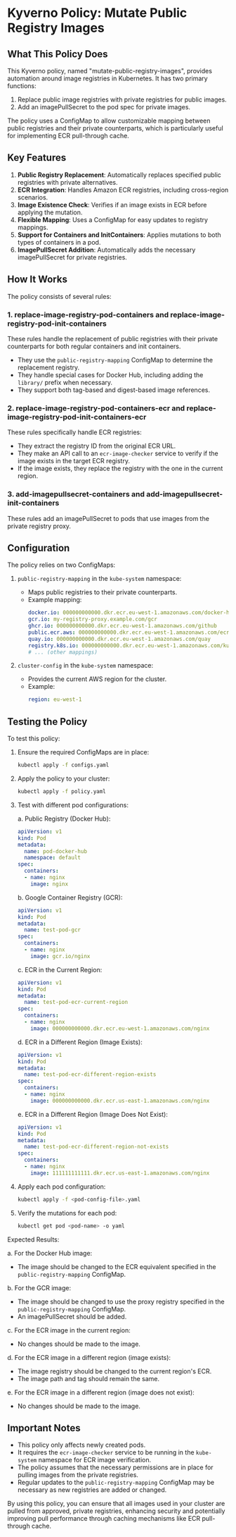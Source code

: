 # Kyverno Policy: Mutate Public Registry Images

## What This Policy Does

This Kyverno policy, named "mutate-public-registry-images", provides automation around image registries in Kubernetes. It has two primary functions:

1. Replace public image registries with private registries for public images.
2. Add an imagePullSecret to the pod spec for private images.

The policy uses a ConfigMap to allow customizable mapping between public registries and their private counterparts, which is particularly useful for implementing ECR pull-through cache.

## Key Features

1. **Public Registry Replacement**: Automatically replaces specified public registries with private alternatives.
2. **ECR Integration**: Handles Amazon ECR registries, including cross-region scenarios.
3. **Image Existence Check**: Verifies if an image exists in ECR before applying the mutation.
4. **Flexible Mapping**: Uses a ConfigMap for easy updates to registry mappings.
5. **Support for Containers and InitContainers**: Applies mutations to both types of containers in a pod.
6. **ImagePullSecret Addition**: Automatically adds the necessary imagePullSecret for private registries.

## How It Works

The policy consists of several rules:

### 1. replace-image-registry-pod-containers and replace-image-registry-pod-init-containers

These rules handle the replacement of public registries with their private counterparts for both regular containers and init containers.

- They use the `public-registry-mapping` ConfigMap to determine the replacement registry.
- They handle special cases for Docker Hub, including adding the `library/` prefix when necessary.
- They support both tag-based and digest-based image references.

### 2. replace-image-registry-pod-containers-ecr and replace-image-registry-pod-init-containers-ecr

These rules specifically handle ECR registries:

- They extract the registry ID from the original ECR URL.
- They make an API call to an `ecr-image-checker` service to verify if the image exists in the target ECR registry.
- If the image exists, they replace the registry with the one in the current region.

### 3. add-imagepullsecret-containers and add-imagepullsecret-init-containers

These rules add an imagePullSecret to pods that use images from the private registry proxy.

## Configuration

The policy relies on two ConfigMaps:

1. `public-registry-mapping` in the `kube-system` namespace:
   - Maps public registries to their private counterparts.
   - Example mapping:
     ```yaml
     docker.io: 000000000000.dkr.ecr.eu-west-1.amazonaws.com/docker-hub
     gcr.io: my-registry-proxy.example.com/gcr
     ghcr.io: 000000000000.dkr.ecr.eu-west-1.amazonaws.com/github
     public.ecr.aws: 000000000000.dkr.ecr.eu-west-1.amazonaws.com/ecr-public
     quay.io: 000000000000.dkr.ecr.eu-west-1.amazonaws.com/quay
     registry.k8s.io: 000000000000.dkr.ecr.eu-west-1.amazonaws.com/kubernetes
     # ... (other mappings)
     ```

2. `cluster-config` in the `kube-system` namespace:
   - Provides the current AWS region for the cluster.
   - Example:
     ```yaml
     region: eu-west-1
     ```

## Testing the Policy

To test this policy:

1. Ensure the required ConfigMaps are in place:
   ```bash
   kubectl apply -f configs.yaml
   ```

2. Apply the policy to your cluster:
   ```bash
   kubectl apply -f policy.yaml
   ```

3. Test with different pod configurations:

   a. Public Registry (Docker Hub):
   ```yaml
   apiVersion: v1
   kind: Pod
   metadata:
     name: pod-docker-hub
     namespace: default
   spec:
     containers:
     - name: nginx
       image: nginx
   ```

   b. Google Container Registry (GCR):
   ```yaml
   apiVersion: v1
   kind: Pod
   metadata:
     name: test-pod-gcr
   spec:
     containers:
     - name: nginx
       image: gcr.io/nginx
   ```

   c. ECR in the Current Region:
   ```yaml
   apiVersion: v1
   kind: Pod
   metadata:
     name: test-pod-ecr-current-region
   spec:
     containers:
     - name: nginx
       image: 000000000000.dkr.ecr.eu-west-1.amazonaws.com/nginx
   ```

   d. ECR in a Different Region (Image Exists):
   ```yaml
   apiVersion: v1
   kind: Pod
   metadata:
     name: test-pod-ecr-different-region-exists
   spec:
     containers:
     - name: nginx
       image: 000000000000.dkr.ecr.us-east-1.amazonaws.com/nginx
   ```

   e. ECR in a Different Region (Image Does Not Exist):
   ```yaml
   apiVersion: v1
   kind: Pod
   metadata:
     name: test-pod-ecr-different-region-not-exists
   spec:
     containers:
     - name: nginx
       image: 111111111111.dkr.ecr.us-east-1.amazonaws.com/nginx
   ```

4. Apply each pod configuration:
   ```bash
   kubectl apply -f <pod-config-file>.yaml
   ```

5. Verify the mutations for each pod:
   ```bash
   kubectl get pod <pod-name> -o yaml
   ```

Expected Results:

a. For the Docker Hub image:
   - The image should be changed to the ECR equivalent specified in the `public-registry-mapping` ConfigMap.

b. For the GCR image:
   - The image should be changed to use the proxy registry specified in the `public-registry-mapping` ConfigMap.
   - An imagePullSecret should be added.

c. For the ECR image in the current region:
   - No changes should be made to the image.

d. For the ECR image in a different region (image exists):
   - The image registry should be changed to the current region's ECR.
   - The image path and tag should remain the same.

e. For the ECR image in a different region (image does not exist):
   - No changes should be made to the image.

## Important Notes

- This policy only affects newly created pods.
- It requires the `ecr-image-checker` service to be running in the `kube-system` namespace for ECR image verification.
- The policy assumes that the necessary permissions are in place for pulling images from the private registries.
- Regular updates to the `public-registry-mapping` ConfigMap may be necessary as new registries are added or changed.

By using this policy, you can ensure that all images used in your cluster are pulled from approved, private registries, enhancing security and potentially improving pull performance through caching mechanisms like ECR pull-through cache.